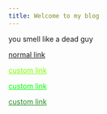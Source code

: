 ```yaml
---
title: Welcome to my blog
---
```


you smell like a dead guy

[normal link](https://www.google.com/)

<a href="https://www.google.com/" style="color: lawngreen; text-decoration: underline;">custom link</a>

<a href="https://www.google.com/" style="color: lime; text-decoration: underline;">custom link</a>

<a href="https://www.google.com/" style="color: forestgreen; text-decoration: underline;">custom link</a>
